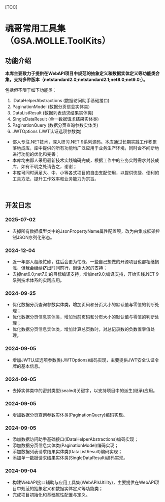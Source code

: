 [TOC]

# 魂哥常用工具集（GSA.MOLLE.ToolKits）

## 功能介绍

**本库主要致力于提供在WebAPI项目中规范的抽象定义和数据实体定义等功能类合集，支持多种版本（netstandard2.0;netstandard2.1;net8.0;net9.0;）。**

包括但不限于如下功能类：
1. IDataHelperAbstractions (数据访问助手基础接口)
1. PaginationModel (数据分页信息实体类)
1. DataListResult (数据列表请求结果实体类)
1. SingleDataResult (单一数据请求结果实体类)
1. PaginationQuery (数据分页查询参数实体类)
1. JWTOptions (JWT认证选项参数类)

- 鄙人专注.NET技术，深入研习.NET 9系列源码。本库通过长期实践工作积累落地成库，库中提供的所有功能均广泛应用于业务生产环境，同时会不间断地进行功能的优化和完善；
- 本库均由鄙人采用最新技术实践编码完成，根据工作中的业务实践需求封装成库，如有不明之处请告之，谢谢；
- 本库可同时满足大、中、小等各式项目的自由支配使用，以提供快捷、便利的工具方法，提升工作效率和业务能力为宗旨。

<br>

## 开发日志

### 2025-07-02
- 去掉所有数据模型类中的JsonPropertyName属性配置项，改为由集成框架控制JSON序列化形态。

### 2024-12-04
- 近一年鄙人超级忙碌，往后会更为忙碌，一些自己想做的开源项目也都相继搁浅，但我会继续挤出时间前行，谢谢大家的支持；
- 去掉net6.0;net7.0;的目标编译支持，增加net9.0;编译支持，开始实践.NET 9系列技术体系的实践应用。

### 2024-09-25
- 优化数据分页查询参数实体类，增加页码和分页大小的默认值与零值的判断处理；
- 优化数据分页信息实体类，增加当前页码和分页大小的默认值与零值的判断处理；
- 优化数据分页信息实体类，增加计算总页数时，对总记录数的负数置零值处理。

### 2024-09-05
- 增加JWT认证选项参数类(JWTOptions)编码实现，主要提供JWT安全认证令牌的基本信息。

### 2024-09-05
- 去掉实体类中的密封类型(sealed)关键字，以支持项目中的派生(继承)应用。

### 2024-09-05
- 增加数据分页查询参数实体类(PaginationQuery)编码实现。

### 2024-09-05
- 添加数据访问助手基础接口(IDataHelperAbstractions)编码实现；
- 添加数据分页信息实体类(PaginationModel)编码实现；
- 添加数据列表请求结果实体类(DataListResult)编码实现；
- 添加单一数据请求结果实体类(SingleDataResult)编码实现。

### 2024-09-04
- 构建WebAPI接口辅助与应用工具集(WebAPIsUtility)，主要提供在WebAPI项目中规范的抽象定义和数据实体定义等功能类；
- 完成项目初始化和基础属性配置与定义。
